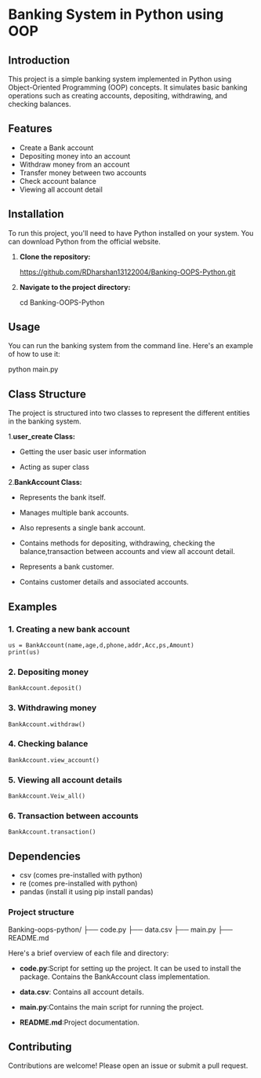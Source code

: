 # Banking System in Python using OOP

## Introduction

This project is a simple banking system implemented in Python using Object-Oriented Programming (OOP) concepts. It simulates basic banking operations such as creating accounts, depositing, withdrawing, and checking balances.

## Features

* Create a Bank account
* Depositing money into an account
* Withdraw money from an account
* Transfer money between two accounts
* Check account balance
* Viewing all account detail

## Installation

To run this project, you'll need to have Python installed on your system. You can download Python from the official website.

1. **Clone the repository:**

    https://github.com/RDharshan13122004/Banking-OOPS-Python.git

2. **Navigate to the project directory:**

    cd Banking-OOPS-Python

## Usage

You can run the banking system from the command line. Here's an example of how to use it:

python main.py

## Class Structure

The project is structured into two classes to represent the different entities in the banking system.

1.**user_create Class:**

* Getting the user basic user information

* Acting as super class

2.**BankAccount Class:**

* Represents the bank itself.

* Manages multiple bank accounts.

* Also represents a single bank account.

* Contains methods for depositing, withdrawing, checking the balance,transaction between accounts and view all account detail.

* Represents a bank customer.

* Contains customer details and associated accounts.

## Examples

### 1. Creating a new bank account

    us = BankAccount(name,age,d,phone,addr,Acc,ps,Amount)
    print(us)

### 2. Depositing money

    BankAccount.deposit()

### 3. Withdrawing money

    BankAccount.withdraw()

### 4. Checking balance

    BankAccount.view_account()

### 5. Viewing all account details

    BankAccount.Veiw_all()

### 6. Transaction between accounts

    BankAccount.transaction()

## Dependencies

* csv (comes pre-installed with python)
* re (comes pre-installed with python)
* pandas (install it using pip install pandas)

### Project structure

Banking-oops-python/
├── code.py
├── data.csv
├── main.py
├── README.md

Here's a brief overview of each file and directory:

* **code.py**:Script for setting up the project. It can be used to install the package. Contains the BankAccount class implementation.

* **data.csv**: Contains all account details.

* **main.py**:Contains the main script for running the project.

* **README.md**:Project documentation.

## Contributing

Contributions are welcome! Please open an issue or submit a pull request.